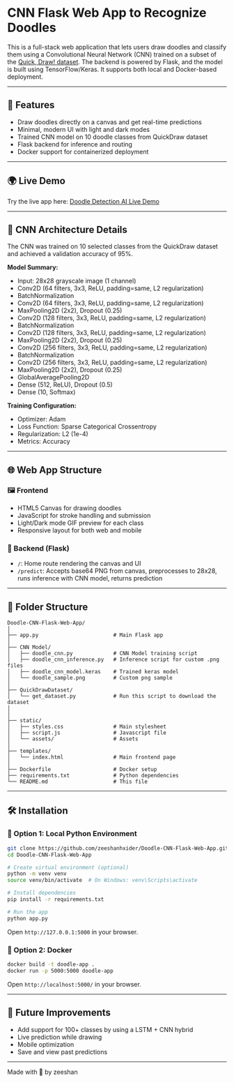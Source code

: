 
# CNN Flask Web App to Recognize Doodles

This is a full-stack web application that lets users draw doodles and classify them using a Convolutional Neural Network (CNN) trained on a subset of the [Quick, Draw! dataset](https://quickdraw.withgoogle.com/data). The backend is powered by Flask, and the model is built using TensorFlow/Keras. It supports both local and Docker-based deployment.

---

## 🚀 Features

- Draw doodles directly on a canvas and get real-time predictions
- Minimal, modern UI with light and dark modes
- Trained CNN model on 10 doodle classes from QuickDraw dataset
- Flask backend for inference and routing
- Docker support for containerized deployment

---

## 🌍 Live Demo

Try the live app here: [Doodle Detection AI Live Demo](https://zeeshanslittlecnn.onrender.com/)

---


## 🧠 CNN Architecture Details

The CNN was trained on 10 selected classes from the QuickDraw dataset and achieved a validation accuracy of 95%.

**Model Summary:**

- Input: 28x28 grayscale image (1 channel)
- Conv2D (64 filters, 3x3, ReLU, padding=same, L2 regularization)
- BatchNormalization
- Conv2D (64 filters, 3x3, ReLU, padding=same, L2 regularization)
- MaxPooling2D (2x2), Dropout (0.25)
- Conv2D (128 filters, 3x3, ReLU, padding=same, L2 regularization)
- BatchNormalization
- Conv2D (128 filters, 3x3, ReLU, padding=same, L2 regularization)
- MaxPooling2D (2x2), Dropout (0.25)
- Conv2D (256 filters, 3x3, ReLU, padding=same, L2 regularization)
- BatchNormalization
- Conv2D (256 filters, 3x3, ReLU, padding=same, L2 regularization)
- MaxPooling2D (2x2), Dropout (0.25)
- GlobalAveragePooling2D
- Dense (512, ReLU), Dropout (0.5)
- Dense (10, Softmax)

**Training Configuration:**

- Optimizer: Adam
- Loss Function: Sparse Categorical Crossentropy
- Regularization: L2 (1e-4)
- Metrics: Accuracy

---

## 🌐 Web App Structure

### 🖼 Frontend

- HTML5 Canvas for drawing doodles
- JavaScript for stroke handling and submission
- Light/Dark mode GIF preview for each class
- Responsive layout for both web and mobile

### 🧠 Backend (Flask)

- `/`: Home route rendering the canvas and UI
- `/predict`: Accepts base64 PNG from canvas, preprocesses to 28x28, runs inference with CNN model, returns prediction

---

## 📁 Folder Structure

```
Doodle-CNN-Flask-Web-App/
│
├── app.py                        # Main Flask app
│
├── CNN Model/                    
│   ├── doodle_cnn.py             # CNN Model training script
│   ├── doodle_cnn_inference.py   # Inference script for custom .png files
│   ├── doodle_cnn_model.keras    # Trained keras model
│   └── doodle_sample.png         # Custom png sample
│
├── QuickDrawDataset/                
│   └── get_dataset.py            # Run this script to download the dataset              
│   
│
├── static/                 
│   ├── styles.css                # Main stylesheet
│   ├── script.js                 # Javascript file
│   └── assets/                   # Assets 
│
├── templates/              
│   └── index.html                # Main frontend page
│
├── Dockerfile                    # Docker setup
├── requirements.txt              # Python dependencies
└── README.md                     # This file
```

---

## 🛠 Installation

### 🔧 Option 1: Local Python Environment

```bash
git clone https://github.com/zeeshanhxider/Doodle-CNN-Flask-Web-App.git
cd Doodle-CNN-Flask-Web-App

# Create virtual environment (optional)
python -m venv venv
source venv/bin/activate  # On Windows: venv\Scripts\activate

# Install dependencies
pip install -r requirements.txt

# Run the app
python app.py
```

Open `http://127.0.0.1:5000` in your browser.

### 🐳 Option 2: Docker

```bash
docker build -t doodle-app .
docker run -p 5000:5000 doodle-app
```

Open `http://localhost:5000/` in your browser.

---

## 🔮 Future Improvements

- Add support for 100+ classes by using a LSTM + CNN hybrid
- Live prediction while drawing
- Mobile optimization
- Save and view past predictions

---

Made with 🧡 by zeeshan